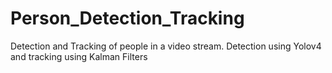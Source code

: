 # Person_Detection_Tracking
Detection and Tracking of people in a video stream.
Detection using Yolov4 and tracking using Kalman Filters
